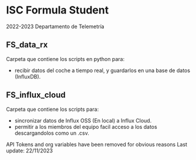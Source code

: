 # ISC Formula Student
2022-2023 Departamento de Telemetría


## FS_data_rx
  Carpeta que contiene los scripts en python para:
  - recibir datos del coche a tiempo real, y guardarlos en una base de datos (InfluxDB).

## FS_influx_cloud
  Carpeta que contiene los scripts para:
  - sincronizar datos de Influx OSS (En local) a Influx Cloud.
  - permitir a los miembros del equipo facil acceso a los datos descargandolos como un .csv.




API Tokens and org variables have been removed for obvious reasons
Last update: 22/11/2023
